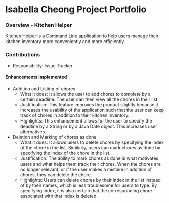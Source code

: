 # Isabella Cheong Project Portfolio

### Overview - Kitchen Helper
Kitchen Helper is a Command Line application to help users manage their kitchen inventory more conveniently and more efficiently.

### Contributions
+ Responsibility: Issue Tracker

#### Enhancements implemented
+ Addition and Listing of chores
    + What it does: It allows the user to add chores to complete by a certain deadline. The user can then view all the chores in their list.
    + Justification: This feature improves the product slightly because it increases the usability of the application such that the user can keep track of chores in addition to their kitchen inventory. 
    + Highlights: This enhancement allows for the user to specify the deadline by a String or by a Java Date object. This increases user alternatives.
+ Deletion and Marking of chores as done
    + What it does: It allows users to delete chores by specifying the index of the chore in the list. Similarly, users can mark chores as done by specifying the index of the chore in the list.
    + Justification: The ability to mark chores as done is what motivates users and what helps them track their chores. When the chores are no longer relevant, or if the user makes a mistake in addition of chores, they can delete the chore.
    + Highlights: Users can delete chores by their index in the list instead of by their names, which is less troublesome for users to type. By specifying index, it is also certain that the corresponding chore associated with that index is deleted.

